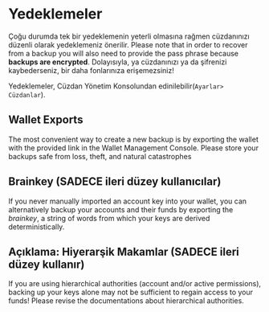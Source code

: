 # Yedeklemeler

Çoğu durumda tek bir yedeklemenin yeterli olmasına rağmen cüzdanınızı düzenli olarak yedeklemeniz önerilir. Please note that in order to recover from a backup you will also need to provide the pass phrase because **backups are encrypted**. Dolayısıyla, ya cüzdanınızı ya da şifrenizi kaybederseniz, bir daha fonlarınıza erişemezsiniz!

Yedeklemeler, Cüzdan Yönetim Konsolundan edinilebilir(` Ayarlar> Cüzdanlar `).

## Wallet Exports

The most convenient way to create a new backup is by exporting the wallet with the provided link in the Wallet Management Console. Please store your backups safe from loss, theft, and natural catastrophes

## Brainkey (SADECE ileri düzey kullanıcılar)

If you never manually imported an account key into your wallet, you can alternatively backup your accounts and their funds by exporting the *brainkey*, a string of words from which your keys are derived deterministically.

## Açıklama: Hiyerarşik Makamlar (SADECE ileri düzey kullanır)

If you are using hierarchical authorities (account and/or active permissions), backing up your keys alone may not be sufficient to regain access to your funds! Please revise the documentations about hierarchical authorities.